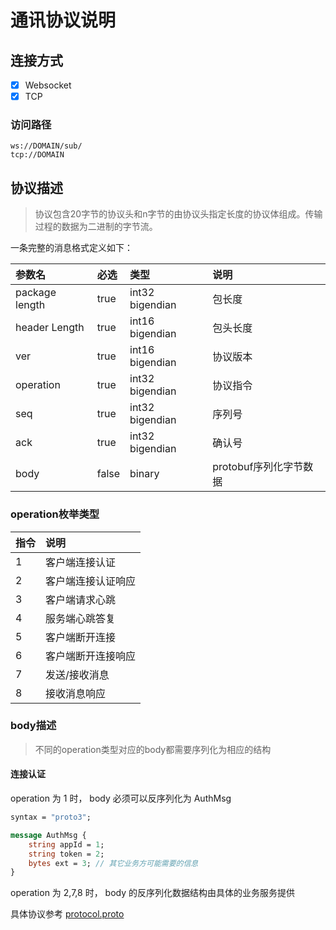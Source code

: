# 通讯协议说明

## 连接方式

- [X]  Websocket
- [X]  TCP

### 访问路径

```
ws://DOMAIN/sub/
tcp://DOMAIN
```

## 协议描述

> 协议包含20字节的协议头和n字节的由协议头指定长度的协议体组成。传输过程的数据为二进制的字节流。

一条完整的消息格式定义如下：


| 参数名         | 必选  | 类型            | 说明                                |
| :--------------- | :------ | :---------------- | :------------------------------------ |
| package length | true  | int32 bigendian | 包长度                              |
| header Length  | true  | int16 bigendian | 包头长度                            |
| ver            | true  | int16 bigendian | 协议版本                            |
| operation      | true  | int32 bigendian | 协议指令                            |
| seq            | true  | int32 bigendian | 序列号                              |
| ack            | true  | int32 bigendian | 确认号                              |
| body           | false | binary          | protobuf序列化字节数据 |

### operation枚举类型


| 指令 | 说明               |
| :----- | :------------------- |
| 1    | 客户端连接认证     |
| 2    | 客户端连接认证响应 |
| 3    | 客户端请求心跳     |
| 4    | 服务端心跳答复     |
| 5    | 客户端断开连接     |
| 6    | 客户端断开连接响应 |
| 7    | 发送/接收消息      |
| 8    | 接收消息响应       |

### body描述
> 不同的operation类型对应的body都需要序列化为相应的结构

#### 连接认证
operation 为 1 时， body 必须可以反序列化为 AuthMsg
```protobuf
syntax = "proto3";

message AuthMsg {
    string appId = 1;
    string token = 2;
    bytes ext = 3; // 其它业务方可能需要的信息
}
```
operation 为 2,7,8 时， body 的反序列化数据结构由具体的业务服务提供

具体协议参考 [protocol.proto](../api/protocol/protocol.proto)